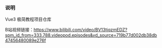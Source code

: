 ### 说明

Vue3 极简教程项目仓库

B站视频链接：https://www.bilibili.com/video/BV13tjqzmEDZ?spm_id_from=333.788.videopod.episodes&vd_source=719b77d002db38db47456480089e276f